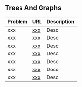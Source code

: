 ## Trees And Graphs

| Problem  | URL| Description|
| :------------ |:---------------| :-----|
| xxx | [xxx](../src/main/java/treesAndGraphs/xxx.java) | Desc |
| xxx | [xxx](../src/main/java/treesAndGraphs/xxx.java) | Desc |
| xxx | [xxx](../src/main/java/treesAndGraphs/xxx.java) | Desc |
| xxx | [xxx](../src/main/java/treesAndGraphs/xxx.java) | Desc |
| xxx | [xxx](../src/main/java/treesAndGraphs/xxx.java) | Desc |
| xxx | [xxx](../src/main/java/treesAndGraphs/xxx.java) | Desc |
| xxx | [xxx](../src/main/java/treesAndGraphs/xxx.java) | Desc |
